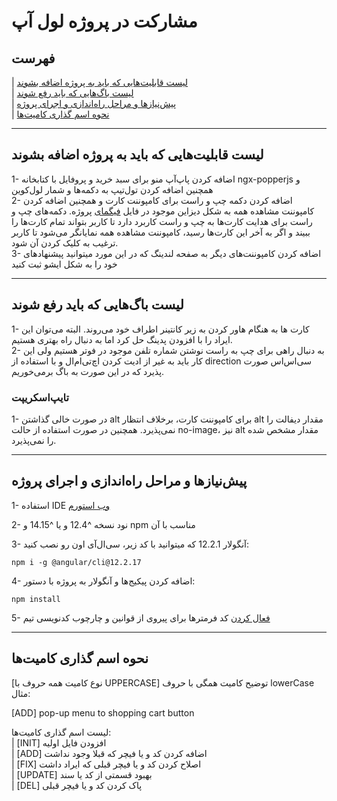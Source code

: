 # مشارکت در پروژه لول آپ

## فهرست

| [لیست قابلیت‌هایی که باید به پروژه اضافه بشوند](#لیست-قابلیت‌هایی-که-باید-به-پروژه-اضافه-بشوند)  
| [لیست باگ‌هایی که باید رفع شوند](#لیست-باگ‌هایی-که-باید-رفع-شوند)  
| [پیش‌نیازها و مراحل راه‌اندازی و اجرای پروژه](#پیش‌نیازها-و-مراحل-راه‌اندازی-و-اجرای-پروژه)  
| [نحوه اسم گذاری کامیت‌ها](#نحوه-اسم-گذاری-کامیت‌ها)

---

## لیست قابلیت‌هایی که باید به پروژه اضافه بشوند

1- اضافه کردن پاپ‌‍‌آپ منو برای سبد خرید و پروفایل با کتابخانه ngx-popperjs و همچنین اضافه کردن تول‌تیپ به دکمه‌ها و شمار لول‌کوین  
2- اضافه کردن دکمه چپ و راست برای کامپوننت کارت و همچنین اضافه کردن کامپوننت مشاهده همه به شکل دیزاین موجود در فایل [فیگمای](https://www.figma.com/file/8HrEFNO32c3rnd2Y86na5i/level-up?node-id=0%3A1) پروژه. دکمه‌های چپ و راست برای هدایت کارت‌ها به چپ و راست کاربرد دارد تا کاربر بتواند تمام کارت‌ها را ببیند و اگر به آخر این کارت‌ها رسید، کامپوننت مشاهده همه نمایانگر می‌شود تا کاربر ترغیب به کلیک کردن آن شود.  
3- اضافه کردن کامپوننت‌های دیگر به صفحه لندینگ که در این مورد میتوانید پیشنهادهای خود را به شکل ایشو ثبت کنید

---

## لیست باگ‌هایی که باید رفع شوند

1- کارت ها به هنگام هاور کردن به زیر کانتینر اطراف خود می‌روند. البته می‌توان این ایراد را با افزودن پدینگ حل کرد اما به دنبال راه بهتری هستیم.  
2- به دنبال راهی برای چپ به راست نوشتن شماره تلفن موجود در فوتر هستیم ولی این کار باید به غیر از ادیت کردن اچ‌تی‌ام‌ال و با استفاده از direction سی‌اس‌اس صورت پذیرد که در این صورت به باگ برمی‌خوریم.

### تایپ‌اسکریپت

1- در صورت خالی گذاشتن alt برای کامپوننت کارت، برخلاف انتظار alt مقدار دیفالت را نمی‌پذیرد. همچنین در صورت استفاده از حالت no-image، نیز alt مقدار مشخص شده را نمی‌پذیرد.

---

## پیش‌نیازها و مراحل راه‌اندازی و اجرای پروژه

1- استفاده IDE [وب استورم](https://www.jetbrains.com/webstorm/)

2- نود نسخه ^12.4 و یا ^14.15 و npm مناسب با آن

3- آنگولار 12.2.1 که میتوانید با کد زیر، سی‌ال‌آی اون رو نصب کنید:

```shell
npm i -g @angular/cli@12.2.17
```

4- اضافه کردن پیکیج‌ها و آنگولار به پروژه با دستور:

```shell
npm install
```

5- [فعال کردن](https://docs.code-star.ir/docs/frontend/phase06-clean-code#ide) کد فرمترها برای پیروی از قوانین و چارچوب کدنویسی تیم

---

## نحوه اسم گذاری کامیت‌ها

[نوع کامیت همه حروف با UPPERCASE] توضیح کامیت همگی با حروف lowerCase  
مثال:

[ADD] pop-up menu to shopping cart button

لیست اسم گذاری کامیت‌ها:  
| [INIT] افزودن فایل اولیه  
| [ADD] اضافه کردن کد و یا فیچر که قبلا وجود نداشت  
| [FIX] اصلاح کردن کد و یا فیچر قبلی که ایراد داشت  
| [UPDATE] بهبود قسمتی از کد یا سند  
| [DEL] پاک کردن کد و یا فیچر قبلی
